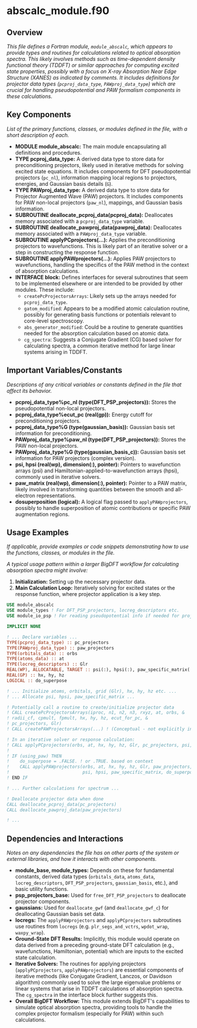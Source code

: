 # abscalc_module.f90

## Overview

*This file defines a Fortran module, `module_abscalc`, which appears to provide types and routines for calculations related to optical absorption spectra. This likely involves methods such as time-dependent density functional theory (TDDFT) or similar approaches for computing excited state properties, possibly with a focus on X-ray Absorption Near Edge Structure (XANES) as indicated by comments. It includes definitions for projector data types (`pcproj_data_type`, `PAWproj_data_type`) which are crucial for handling pseudopotential and PAW formalism components in these calculations.*

## Key Components

*List of the primary functions, classes, or modules defined in the file, with a short description of each.*

*   **MODULE module_abscalc:** The main module encapsulating all definitions and procedures.
*   **TYPE pcproj_data_type:** A derived data type to store data for preconditioning projectors, likely used in iterative methods for solving excited state equations. It includes components for DFT pseudopotential projectors (`pc_nl`), information mapping local regions to projectors, energies, and Gaussian basis details (`G`).
*   **TYPE PAWproj_data_type:** A derived data type to store data for Projector Augmented Wave (PAW) projectors. It includes components for PAW non-local projectors (`paw_nl`), mappings, and Gaussian basis information.
*   **SUBROUTINE deallocate_pcproj_data(pcproj_data):** Deallocates memory associated with a `pcproj_data_type` variable.
*   **SUBROUTINE deallocate_pawproj_data(pawproj_data):** Deallocates memory associated with a `PAWproj_data_type` variable.
*   **SUBROUTINE applyPCprojectors(...):** Applies the preconditioning projectors to wavefunctions. This is likely part of an iterative solver or a step in constructing the response function.
*   **SUBROUTINE applyPAWprojectors(...):** Applies PAW projectors to wavefunctions, handling the specifics of the PAW method in the context of absorption calculations.
*   **INTERFACE block:** Defines interfaces for several subroutines that seem to be implemented elsewhere or are intended to be provided by other modules. These include:
    *   `createPcProjectorsArrays`: Likely sets up the arrays needed for `pcproj_data_type`.
    *   `gatom_modified`: Appears to be a modified atomic calculation routine, possibly for generating basis functions or potentials relevant to core-level spectroscopy.
    *   `abs_generator_modified`: Could be a routine to generate quantities needed for the absorption calculation based on atomic data.
    *   `cg_spectra`: Suggests a Conjugate Gradient (CG) based solver for calculating spectra, a common iterative method for large linear systems arising in TDDFT.

## Important Variables/Constants

*Descriptions of any critical variables or constants defined in the file that affect its behavior.*

*   **pcproj_data_type%pc_nl (type(DFT_PSP_projectors)):** Stores the pseudopotential non-local projectors.
*   **pcproj_data_type%ecut_pc (real(gp)):** Energy cutoff for preconditioning projectors.
*   **pcproj_data_type%G (type(gaussian_basis)):** Gaussian basis set information for preconditioning.
*   **PAWproj_data_type%paw_nl (type(DFT_PSP_projectors)):** Stores the PAW non-local projectors.
*   **PAWproj_data_type%G (type(gaussian_basis_c)):** Gaussian basis set information for PAW projectors (complex version).
*   **psi, hpsi (real(wp), dimension(:), pointer):** Pointers to wavefunction arrays (psi) and Hamiltonian-applied-to-wavefunction arrays (hpsi), commonly used in iterative solvers.
*   **paw_matrix (real(wp), dimension(:), pointer):** Pointer to a PAW matrix, likely involved in transforming quantities between the smooth and all-electron representations.
*   **dosuperposition (logical):** A logical flag passed to `applyPAWprojectors`, possibly to handle superposition of atomic contributions or specific PAW augmentation regions.

## Usage Examples

*If applicable, provide examples or code snippets demonstrating how to use the functions, classes, or modules in the file.*

*A typical usage pattern within a larger BigDFT workflow for calculating absorption spectra might involve:*

1.  **Initialization:** Setting up the necessary projector data.
2.  **Main Calculation Loop:** Iteratively solving for excited states or the response function, where projector application is a key step.

```fortran
USE module_abscalc
USE module_types ! For DFT_PSP_projectors, locreg_descriptors etc.
USE module_io_psp ! For reading pseudopotential info if needed for projectors

IMPLICIT NONE

! ... Declare variables ...
TYPE(pcproj_data_type) :: pc_projectors
TYPE(PAWproj_data_type) :: paw_projectors
TYPE(orbitals_data) :: orbs
TYPE(atoms_data) :: at
TYPE(locreg_descriptors) :: Glr
REAL(WP), ALLOCATABLE, TARGET :: psi(:), hpsi(:), paw_specific_matrix(:)
REAL(GP) :: hx, hy, hz
LOGICAL :: do_superpose

! ... Initialize atoms, orbitals, grid (Glr), hx, hy, hz etc. ...
! ... Allocate psi, hpsi, paw_specific_matrix ...

! Potentially call a routine to create/initialize projector data
! CALL createPcProjectorsArrays(iproc, n1, n2, n3, rxyz, at, orbs, &
! radii_cf, cpmult, fpmult, hx, hy, hz, ecut_for_pc, &
! pc_projectors, Glr)
! CALL createPAWProjectorsArrays(...) ! (Conceptual - not explicitly in interface)

! In an iterative solver or response calculation:
! CALL applyPCprojectors(orbs, at, hx, hy, hz, Glr, pc_projectors, psi, hpsi)
!
! IF (using_paw) THEN
!    do_superpose = .FALSE. ! or .TRUE. based on context
!    CALL applyPAWprojectors(orbs, at, hx, hy, hz, Glr, paw_projectors, &
!                            psi, hpsi, paw_specific_matrix, do_superpose)
! END IF

! ... Further calculations for spectrum ...

! Deallocate projector data when done
CALL deallocate_pcproj_data(pc_projectors)
CALL deallocate_pawproj_data(paw_projectors)

! ...
```

## Dependencies and Interactions

*Notes on any dependencies the file has on other parts of the system or external libraries, and how it interacts with other components.*

*   **module_base, module_types:** Depends on these for fundamental constants, derived data types (`orbitals_data`, `atoms_data`, `locreg_descriptors`, `DFT_PSP_projectors`, `gaussian_basis`, etc.), and basic utility functions.
*   **psp_projectors_base:** Used for `free_DFT_PSP_projectors` to deallocate projector components.
*   **gaussians:** Used for `deallocate_gwf` (and `deallocate_gwf_c`) for deallocating Gaussian basis set data.
*   **locregs:** The `applyPAWprojectors` and `applyPCprojectors` subroutines use routines from `locregs` (e.g. `plr_segs_and_vctrs`, `wpdot_wrap`, `waxpy_wrap`).
*   **Ground-State DFT Results:** Implicitly, this module would operate on data derived from a preceding ground-state DFT calculation (e.g., wavefunctions, Hamiltonian, potential) which are inputs to the excited state calculation.
*   **Iterative Solvers:** The routines for applying projectors (`applyPCprojectors`, `applyPAWprojectors`) are essential components of iterative methods (like Conjugate Gradient, Lanczos, or Davidson algorithm) commonly used to solve the large eigenvalue problems or linear systems that arise in TDDFT calculations of absorption spectra. The `cg_spectra` in the interface block further suggests this.
*   **Overall BigDFT Workflow:** This module extends BigDFT's capabilities to simulate optical absorption spectra, providing tools to handle the complex projector formalism (especially for PAW) within such calculations.
```
